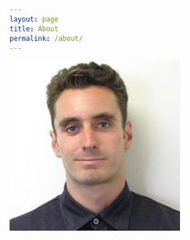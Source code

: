 ```yaml
---
layout: page
title: About
permalink: /about/
---
```

  

 ![me](/assets/ken_norris_300x300.jpg)

